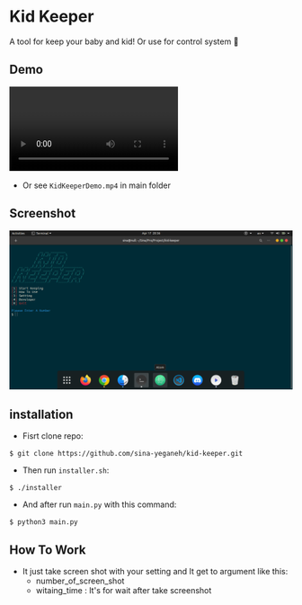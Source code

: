 # Kid Keeper
A tool for keep your baby and kid! Or use for control system 🥺

## Demo
![Demo](./KidKeeperDemo.mp4)
- Or see `KidKeeperDemo.mp4` in main folder

## Screenshot
![screenshot](./root.png)

## installation
- Fisrt clone repo:
```
$ git clone https://github.com/sina-yeganeh/kid-keeper.git
```

- Then run `installer.sh`:
```
$ ./installer
```

- And after run `main.py` with this command:
```
$ python3 main.py
```
## How To Work
- It just take screen shot with your setting and It get to argument like this:
  - number_of_screen_shot
  - witaing_time : It's for wait after take screenshot
